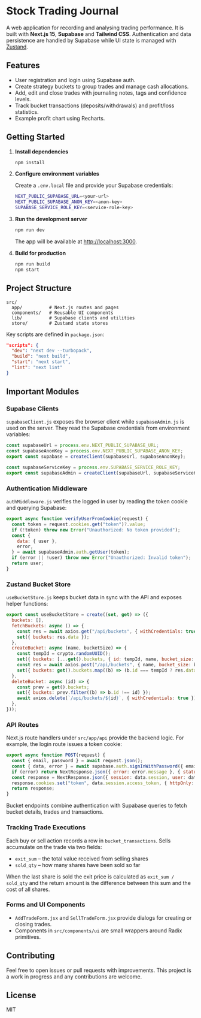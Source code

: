 # Stock Trading Journal

A web application for recording and analysing trading performance. It is built with **Next.js 15**, **Supabase** and **Tailwind CSS**.  Authentication and data persistence are handled by Supabase while UI state is managed with [Zustand](https://github.com/pmndrs/zustand).

## Features

- User registration and login using Supabase auth.
- Create strategy buckets to group trades and manage cash allocations.
- Add, edit and close trades with journaling notes, tags and confidence levels.
- Track bucket transactions (deposits/withdrawals) and profit/loss statistics.
- Example profit chart using Recharts.

## Getting Started

1. **Install dependencies**

   ```bash
   npm install
   ```

2. **Configure environment variables**

   Create a `.env.local` file and provide your Supabase credentials:

   ```bash
   NEXT_PUBLIC_SUPABASE_URL=<your-url>
   NEXT_PUBLIC_SUPABASE_ANON_KEY=<anon-key>
   SUPABASE_SERVICE_ROLE_KEY=<service-role-key>
   ```

3. **Run the development server**

   ```bash
   npm run dev
   ```

   The app will be available at [http://localhost:3000](http://localhost:3000).

4. **Build for production**

   ```bash
   npm run build
   npm start
   ```

## Project Structure

```
src/
  app/          # Next.js routes and pages
  components/   # Reusable UI components
  lib/          # Supabase clients and utilities
  store/        # Zustand state stores
```

Key scripts are defined in `package.json`:

```json
"scripts": {
  "dev": "next dev --turbopack",
  "build": "next build",
  "start": "next start",
  "lint": "next lint"
}
```

## Important Modules

### Supabase Clients

`supabaseClient.js` exposes the browser client while `supabaseAdmin.js` is used on the server. They read the Supabase credentials from environment variables:

```javascript
const supabaseUrl = process.env.NEXT_PUBLIC_SUPABASE_URL;
const supabaseAnonKey = process.env.NEXT_PUBLIC_SUPABASE_ANON_KEY;
export const supabase = createClient(supabaseUrl, supabaseAnonKey);
```

```javascript
const supabaseServiceKey = process.env.SUPABASE_SERVICE_ROLE_KEY;
export const supabaseAdmin = createClient(supabaseUrl, supabaseServiceKey);
```

### Authentication Middleware

`authMiddleware.js` verifies the logged in user by reading the token cookie and querying Supabase:

```javascript
export async function verifyUserFromCookie(request) {
  const token = request.cookies.get("token")?.value;
  if (!token) throw new Error("Unauthorized: No token provided");
  const {
    data: { user },
    error,
  } = await supabaseAdmin.auth.getUser(token);
  if (error || !user) throw new Error("Unauthorized: Invalid token");
  return user;
}
```

### Zustand Bucket Store

`useBucketStore.js` keeps bucket data in sync with the API and exposes helper functions:

```javascript
export const useBucketStore = create((set, get) => ({
  buckets: [],
  fetchBuckets: async () => {
    const res = await axios.get("/api/buckets", { withCredentials: true });
    set({ buckets: res.data });
  },
  createBucket: async (name, bucketSize) => {
    const tempId = crypto.randomUUID();
    set({ buckets: [...get().buckets, { id: tempId, name, bucket_size: bucketSize, trade_count: 0 }] });
    const res = await axios.post("/api/buckets", { name, bucket_size: bucketSize }, { withCredentials: true });
    set({ buckets: get().buckets.map((b) => (b.id === tempId ? res.data : b)) });
  },
  deleteBucket: async (id) => {
    const prev = get().buckets;
    set({ buckets: prev.filter((b) => b.id !== id) });
    await axios.delete(`/api/buckets/${id}`, { withCredentials: true });
  },
}));
```

### API Routes

Next.js route handlers under `src/app/api` provide the backend logic. For example, the login route issues a token cookie:

```javascript
export async function POST(request) {
  const { email, password } = await request.json();
  const { data, error } = await supabase.auth.signInWithPassword({ email, password });
  if (error) return NextResponse.json({ error: error.message }, { status: 401 });
  const response = NextResponse.json({ session: data.session, user: data.user }, { status: 200 });
  response.cookies.set("token", data.session.access_token, { httpOnly: true, secure: process.env.NODE_ENV === "production", sameSite: "strict", maxAge: data.session.expires_in, path: "/" });
  return response;
}
```

Bucket endpoints combine authentication with Supabase queries to fetch bucket details, trades and transactions.

### Tracking Trade Executions

Each buy or sell action records a row in `bucket_transactions`. Sells accumulate
on the trade via two fields:

- `exit_sum` – the total value received from selling shares
- `sold_qty` – how many shares have been sold so far

When the last share is sold the exit price is calculated as
`exit_sum / sold_qty` and the return amount is the difference between this sum
and the cost of all shares.

### Forms and UI Components

- `AddTradeForm.jsx` and `SellTradeForm.jsx` provide dialogs for creating or closing trades.
- Components in `src/components/ui` are small wrappers around Radix primitives.

## Contributing

Feel free to open issues or pull requests with improvements. This project is a work in progress and any contributions are welcome.

## License

MIT
